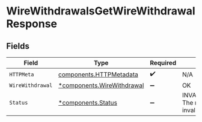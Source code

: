 # WireWithdrawalsGetWireWithdrawalResponse


## Fields

| Field                                                                   | Type                                                                    | Required                                                                | Description                                                             |
| ----------------------------------------------------------------------- | ----------------------------------------------------------------------- | ----------------------------------------------------------------------- | ----------------------------------------------------------------------- |
| `HTTPMeta`                                                              | [components.HTTPMetadata](../../models/components/httpmetadata.md)      | :heavy_check_mark:                                                      | N/A                                                                     |
| `WireWithdrawal`                                                        | [*components.WireWithdrawal](../../models/components/wirewithdrawal.md) | :heavy_minus_sign:                                                      | OK                                                                      |
| `Status`                                                                | [*components.Status](../../models/components/status.md)                 | :heavy_minus_sign:                                                      | INVALID_ARGUMENT: The request has an invalid argument.                  |